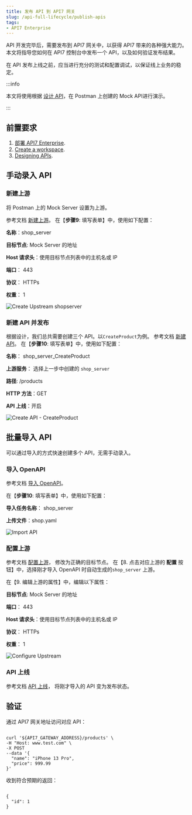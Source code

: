 ```yaml
---
title: 发布 API 到 API7 网关
slug: /api-full-lifecycle/publish-apis
tags:
- API7 Enterprise
---
```


API 开发完毕后，需要发布到 API7 网关中，以获得 API7 带来的各种强大能力。本文将指导您如何在 API7 控制台中发布一个 API，以及如何验证发布结果。

在 API 发布上线之前，应当进行充分的测试和配置调试，以保证线上业务的稳定。

:::info

本文将使用根据 [设计 API](https://docs.apiseven.com/enterprise/api-full-lifecycle/design-apis)，在 Postman 上创建的 Mock API进行演示。

:::

## 前置要求

1. [部署 API7 Enterprise](https://docs.apiseven.com/enterprise/installation/docker).
2. [Create a workspace](https://docs.apiseven.com/enterprise/user-manual/cluster/workspace#create-workspace).
3. [Designing APIs](https://docs.apiseven.com/enterprise/api-full-lifecycle/design-apis).

## 手动录入 API

### 新建上游

将 Postman 上的 Mock Server 设置为上游。

参考文档 [新建上游](https://docs.apiseven.com/enterprise/user-manual/cluster/upstream#%E6%96%B0%E5%BB%BA%E4%B8%8A%E6%B8%B8)。
在【**步骤9**: 填写表单】中，使用如下配置：

**名称**：shop_server

**目标节点**: Mock Server 的地址

**Host 请求头**：使用目标节点列表中的主机名或 IP

**端口**： 443

**协议**： HTTPs

**权重**： 1

![Create Upstream shopserver](https://static.apiseven.com/uploads/2023/05/21/dGEOu1vU_createshopserver.png)

### 新建 API 并发布

根据设计，我们总共需要创建三个 API。以`CreateProduct`为例。
参考文档 [新建 API](https://docs.apiseven.com/enterprise/user-manual/cluster/api#%E6%96%B0%E5%BB%BA-api)。
在【**步骤10**: 填写表单】中，使用如下配置：

**名称**： shop_server_CreateProduct

**上游服务**： 选择上一步中创建的 `shop_server`

**路径**:  /products

**HTTP 方法**：GET

**API 上线**：开启

![Create API - CreateProduct](https://static.apiseven.com/uploads/2023/05/16/ItYstSl6_createapi-createproduct.png)

## 批量导入 API 

可以通过导入的方式快速创建多个 API，无需手动录入。

### 导入 OpenAPI

参考文档 [导入 OpenAPI](https://docs.apiseven.com/enterprise/user-manual/cluster/api#%E6%96%B0%E5%BB%BA-api)。

在【**步骤10**: 填写表单】中，使用如下配置：

**导入任务名称**： shop_server

**上传文件**：shop.yaml

![Import API](https://static.apiseven.com/uploads/2023/05/21/8TSqA4BE_importapi.png)


### 配置上游

参考文档 [配置上游](https://docs.apiseven.com/enterprise/user-manual/cluster/upstream#%E9%85%8D%E7%BD%AE%E4%B8%8A%E6%B8%B8)， 修改为正确的目标节点。
在【8. 点击对应上游的 **配置** 按钮】中，选择刚才导入 OpenAPI 时自动生成的`shop_server` 上游。

在【9. 编辑上游的属性】中，编辑以下属性：

**目标节点**: Mock Server 的地址

**端口**： 443

**Host 请求头**：使用目标节点列表中的主机名或 IP

**协议**： HTTPs

**权重**： 1

![Configure Upstream](https://static.apiseven.com/uploads/2023/05/21/3XnULFjr_configshopserver.png)

### API 上线

参考文档 [API 上线](https://docs.apiseven.com/enterprise/user-manual/cluster/upstream#%E9%85%8D%E7%BD%AE%E4%B8%8A%E6%B8%B8)， 将刚才导入的 API 变为发布状态。

## 验证

通过 API7 网关地址访问对应 API：

```shell

curl '${API7_GATEWAY_ADDRESS}/products' \
-H "Host: www.test.com" \
-X POST
--data '{
  "name": "iPhone 13 Pro",
  "price": 999.99
}'

```

收到符合预期的返回：

```shell

{
  "id": 1
}

```
